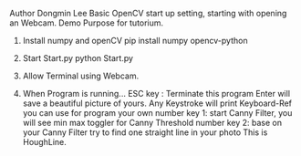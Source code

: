 Author Dongmin Lee
Basic OpenCV start up setting, starting with opening an Webcam.
Demo Purpose for tutorium.

1. Install numpy and openCV
   pip install numpy opencv-python

2. Start Start.py
	 python Start.py

3. Allow Terminal using Webcam.

4. When Program is running...
	 ESC key : Terminate this program
	 Enter will save a beautiful picture of yours.
   Any Keystroke will print Keyboard-Ref you can use for program your own 
   number key 1: start Canny Filter, you will see min max toggler for Canny Threshold
   number key 2: base on your Canny Filter try to find one straight line in your photo
                 This is HoughLine.

		

